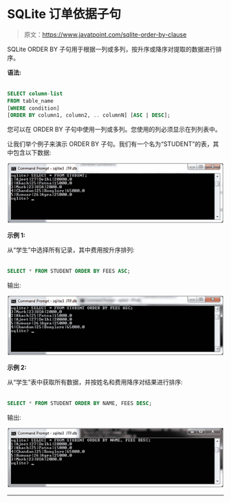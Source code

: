 # SQLite 订单依据子句

> 原文：<https://www.javatpoint.com/sqlite-order-by-clause>

SQLite ORDER BY 子句用于根据一列或多列，按升序或降序对提取的数据进行排序。

**语法:**

```sql

SELECT column-list 
FROM table_name 
[WHERE condition] 
[ORDER BY column1, column2, .. columnN] [ASC | DESC]; 

```

您可以在 ORDER BY 子句中使用一列或多列。您使用的列必须显示在列列表中。

让我们举个例子来演示 ORDER BY 子句。我们有一个名为“STUDENT”的表，其中包含以下数据:

![Sqlite Order by clause 1](img/52589b899b08c818e3bc088826eda0e0.png)

**示例 1:**

从“学生”中选择所有记录，其中费用按升序排列:

```sql

SELECT * FROM STUDENT ORDER BY FEES ASC; 

```

输出:

![Sqlite Order by clause 2](img/c2c2ff95960c17f0ce8f177b7f145f69.png)

**示例 2:**

从“学生”表中获取所有数据，并按姓名和费用降序对结果进行排序:

```sql

SELECT * FROM STUDENT ORDER BY NAME, FEES DESC; 

```

输出:

![Sqlite Order by clause 3](img/515cd69046de1f4bf91c6d26c2ae23ac.png)

* * *